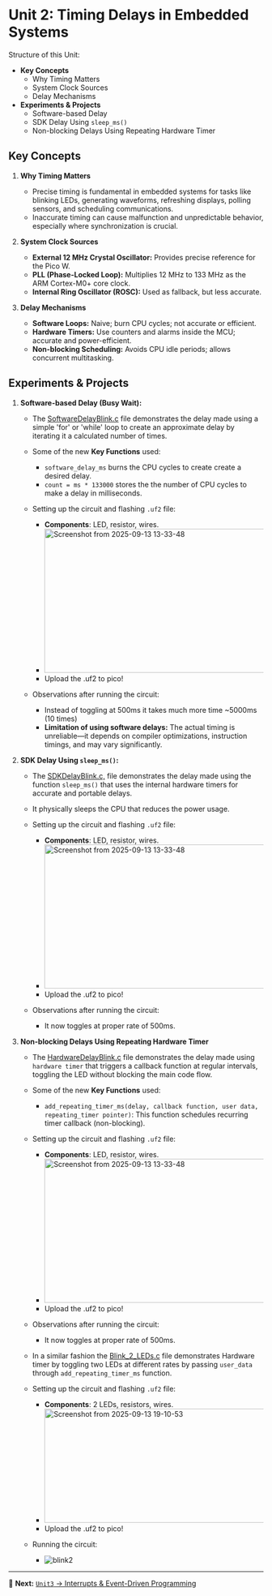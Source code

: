 
# Unit 2: Timing Delays in Embedded Systems

Structure of this Unit:
   - **Key Concepts**
      - Why Timing Matters
      - System Clock Sources
      - Delay Mechanisms
   - **Experiments & Projects**
      -  Software-based Delay 
      -  SDK Delay Using `sleep_ms()`
      -  Non-blocking Delays Using Repeating Hardware Timer


## Key Concepts

1. **Why Timing Matters**

    -  Precise timing is fundamental in embedded systems for tasks like blinking LEDs, generating waveforms, refreshing displays, polling sensors, and scheduling communications. 
    -  Inaccurate timing can cause malfunction and unpredictable behavior, especially where synchronization is crucial.

2. **System Clock Sources**

    - **External 12 MHz Crystal Oscillator:** Provides precise reference for the Pico W.
    - **PLL (Phase-Locked Loop):** Multiplies 12 MHz to 133 MHz as the ARM Cortex-M0+ core clock.
    - **Internal Ring Oscillator (ROSC):** Used as fallback, but less accurate.


3. **Delay Mechanisms**

    - **Software Loops:** Naive; burn CPU cycles; not accurate or efficient.
    - **Hardware Timers:** Use counters and alarms inside the MCU; accurate and power-efficient.
    - **Non-blocking Scheduling:** Avoids CPU idle periods; allows concurrent multitasking.
## Experiments & Projects

1. **Software-based Delay (Busy Wait):**
      - The [SoftwareDelayBlink.c](SoftwareDelay/SoftwareDelayBlink.c) file demonstrates the delay made using a  simple 'for' or 'while' loop to create an approximate delay by iterating it a calculated number of times.
      - Some of the new **Key Functions** used:
         - `software_delay_ms` burns the CPU cycles to create create a desired delay.
         - `count = ms * 133000` stores the the number of CPU cycles to make a delay in milliseconds.
      - Setting up the circuit and flashing `.uf2` file:
         - **Components**: LED, resistor, wires.
         - <img width="448" height="284" alt="Screenshot from 2025-09-13 13-33-48" src="https://github.com/user-attachments/assets/cb5b48a8-2abb-4d80-b94c-80cc3eb40d84" />
         - Upload the .uf2 to pico!
      - Observations after running the circuit:

         - Instead of toggling at 500ms it takes much more time ~5000ms (10 times) 
         - **Limitation of using software delays:** The actual timing is unreliable—it depends on compiler optimizations, instruction timings, and may vary significantly.

2. **SDK Delay Using `sleep_ms()`:**
      - The [SDKDelayBlink.c,](SDKDelay/SDKDelayBlink.c) file demonstrates the delay made using the function `sleep_ms()` that uses the internal hardware timers for accurate and portable delays.
      - It physically sleeps the CPU that reduces the power usage.
      - Setting up the circuit and flashing `.uf2` file:
         - **Components**: LED, resistor, wires.
         - <img width="448" height="284" alt="Screenshot from 2025-09-13 13-33-48" src="https://github.com/user-attachments/assets/cb5b48a8-2abb-4d80-b94c-80cc3eb40d84" />
         - Upload the .uf2 to pico!
      - Observations after running the circuit:

         - It now toggles at proper rate of 500ms.

3. **Non-blocking Delays Using Repeating Hardware Timer**
      - The [HardwareDelayBlink.c](HardwareDelay/HardwareDelayBlink.c) file demonstrates the delay made using `hardware timer` that triggers a callback function at regular intervals, toggling the LED without blocking the main code flow.
      - Some of the new **Key Functions** used:
         - `add_repeating_timer_ms(delay, callback function, user data, repeating_timer pointer)`: This function schedules recurring timer callback (non-blocking).
      - Setting up the circuit and flashing `.uf2` file:
         - **Components**: LED, resistor, wires.
         - <img width="448" height="284" alt="Screenshot from 2025-09-13 13-33-48" src="https://github.com/user-attachments/assets/cb5b48a8-2abb-4d80-b94c-80cc3eb40d84" />
         - Upload the .uf2 to pico!
      - Observations after running the circuit:
        - It now toggles at proper rate of 500ms.

    - In a similar fashion the [Blink_2_LEDs.c](HardwareDelay/Blink_2_LEDs.c) file demonstrates Hardware timer by toggling two LEDs at different rates by passing `user_data` through `add_repeating_timer_ms` function. 
   - Setting up the circuit and flashing `.uf2` file:
      - **Components**: 2 LEDs, resistors, wires.
      - <img width="458" height="225" alt="Screenshot from 2025-09-13 19-10-53" src="https://github.com/user-attachments/assets/74548c0d-458c-4bc2-8a9a-21fb1869ad24" />
      - Upload the .uf2 to pico!
   - Running the circuit:
      - ![blink2](https://github.com/user-attachments/assets/902a6c54-c6db-499f-a793-0f220c6e46eb)

---
🎯 **Next:** [`Unit3` → Interrupts & Event-Driven Programming](../Unit3/)
